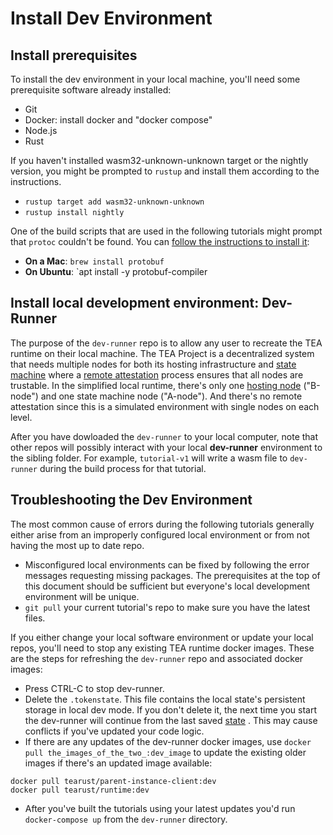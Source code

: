 # Install Dev Environment

## Install prerequisites

To install the dev environment in your local machine, you'll need some prerequisite software already installed:

* Git
* Docker: install docker and "docker compose"
* Node.js
* Rust

If you haven't installed wasm32-unknown-unknown target or the nightly version, you might be prompted to `rustup` and install them according to the instructions.

* `rustup target add wasm32-unknown-unknown`
* `rustup install nightly`

One of the build scripts that are used in the following tutorials might prompt that `protoc` couldn't be found. You can [follow the instructions to install it](https://grpc.io/docs/protoc-installation/#install-using-a-package-manager):

* **On a Mac**: `brew install protobuf`
* **On Ubuntu**: \`apt install -y protobuf-compiler

## Install local development environment: Dev-Runner

The purpose of the `dev-runner` repo is to allow any user to recreate the TEA runtime on their local machine. The TEA Project is a decentralized system that needs multiple nodes for both its hosting infrastructure and [state machine](../z_glossary/state_machine.md) where a [remote attestation](../z_glossary/remote_attestation.md) process ensures that all nodes are trustable. In the simplified local runtime, there's only one [hosting node](../z_glossary/hosting_cml.md) ("B-node") and one state machine node ("A-node"). And there's no remote attestation since this is a simulated environment with single nodes on each level.

After you have dowloaded the `dev-runner` to your local computer, note that other repos will possibly interact with your local **dev-runner** environment to the sibling folder. For example, `tutorial-v1` will write a wasm file to `dev-runner` during the build process for that tutorial. 

## Troubleshooting the Dev Environment

The most common cause of errors during the following tutorials generally either arise from an improperly configured local environment or from not having the most up to date repo.

* Misconfigured local environments can be fixed by following the error messages requesting missing packages. The prerequisites at the top of this document should be sufficient but everyone's local development environment will be unique.
* `git pull` your current tutorial's repo to make sure you have the latest files.

If you either change your local software environment or update your local repos, you'll need to stop any existing TEA runtime docker images.  These are the steps for refreshing the `dev-runner` repo and associated docker images:

* Press CTRL-C to stop dev-runner.
* Delete the `.tokenstate`. This file contains the local state's persistent storage in local dev mode. If you don't delete it, the next time you start the dev-runner will continue from the last saved [state](../z_glossary/state.md) . This may cause conflicts if you've updated your code logic.
* If there are any updates of the dev-runner docker images, use `docker pull the_images_of_the_two_:dev_image` to update the existing older images  if there's an updated image available:

````
docker pull tearust/parent-instance-client:dev
docker pull tearust/runtime:dev
````

* After you've built the tutorials using your latest updates you'd run `docker-compose up` from the `dev-runner` directory.
